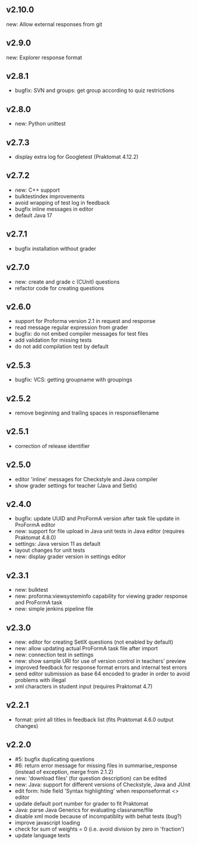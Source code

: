 ## v2.10.0

new: Allow external responses from git

## v2.9.0

new: Explorer response format

## v2.8.1

* bugfix: SVN and groups: get group according to quiz restrictions 

## v2.8.0

* new: Python unittest

## v2.7.3

* display extra log for Googletest (Praktomat 4.12.2)

## v2.7.2

* new: C++ support 
* bulktestindex improvements
* avoid wrapping of test log in feedback
* bugfix inline messages in editor 
* default Java 17

## v2.7.1

* bugfix installation without grader

## v2.7.0

* new: create and grade c (CUnit) questions
* refactor code for creating questions

## v2.6.0

* support for Proforma version 2.1 in request and response
* read message regular expression from grader
* bugfix: do not embed compiler messages for test files
* add validation for missing tests
* do not add compilation test by default

## v2.5.3

* bugfix: VCS: getting groupname with groupings

## v2.5.2

* remove beginning and trailing spaces in responsefilename

## v2.5.1

* correction of release identifier

## v2.5.0

* editor 'inline' messages for Checkstyle and Java compiler 
* show grader settings for teacher (Java and Setlx)

## v2.4.0 

* bugfix: update UUID and ProFormA version after task file update in ProFormA editor
* new: support for file upload in Java unit tests in Java editor (requires Praktomat 4.8.0)
* settings: Java version 11 as default
* layout changes for unit tests
* new: display grader version in settings editor

## v2.3.1

* new: bulktest
* new: proforma:viewsysteminfo capability for viewing grader response and ProFormA task
* new: simple jenkins pipeline file

## v2.3.0

* new: editor for creating SetlX questions (not enabled by default)
* new: allow updating actual ProFormA task file after import
* new: connection test in settings
* new: show sample URI for use of version control in teachers' preview
* improved feedback for response format errors and internal test errors
* send editor submission as base 64 encoded to grader in order to avoid problems with illegal 
* xml characters in student input (requires Praktomat 4.7)

## v2.2.1

* format: print all titles in feedback list (fits Praktomat 4.6.0 output changes)

## v2.2.0

* #5: bugfix duplicating questions
* #6: return error message for missing files in summarise_response (instead of exception, merge from 2.1.2)
* new: 'download files' (for question description) can be edited
* new: Java: support for different versions of Checkstyle, Java and JUnit
* edit form: hide field 'Syntax highlighting' when responseformat <> editor
* update default port number for grader to fit Praktomat
* Java: parse Java Generics for evaluating classname/file
* disable xml mode because of incompatiblity with behat tests (bug?)
* improve javascript loading
* check for sum of weights = 0 (i.e. avoid division by zero in 'fraction')
* update language texts
